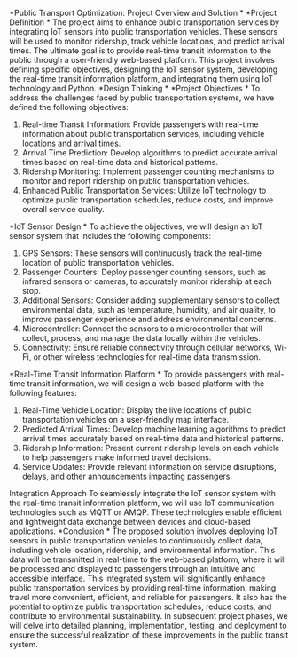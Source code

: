 *Public Transport Optimization: Project Overview and Solution *
*Project Definition *
The project aims to enhance public transportation services by integrating IoT sensors into public transportation vehicles. These sensors will be used to monitor ridership, track vehicle locations, and predict arrival times. The ultimate goal is to provide real-time transit information to the public through a user-friendly web-based platform. This project involves defining specific objectives, designing the IoT sensor system, developing the real-time transit information platform, and integrating them using IoT technology and Python. 
*Design Thinking *
*Project Objectives *
To address the challenges faced by public transportation systems, we have defined the following objectives: 
1. Real-time Transit Information: Provide passengers with real-time information about public transportation services, including vehicle locations and arrival times. 
2. Arrival Time Prediction: Develop algorithms to predict accurate arrival times based on real-time data and historical patterns. 
3. Ridership Monitoring: Implement passenger counting mechanisms to monitor and report ridership on public transportation vehicles. 
4. Enhanced Public Transportation Services: Utilize IoT technology to optimize public transportation schedules, reduce costs, and improve overall service quality. 

*IoT Sensor Design *
To achieve the objectives, we will design an IoT sensor system that includes the following components: 
1. GPS Sensors: These sensors will continuously track the real-time location of public transportation vehicles. 
2. Passenger Counters: Deploy passenger counting sensors, such as infrared sensors or cameras, to accurately monitor ridership at each stop. 
3. Additional Sensors: Consider adding supplementary sensors to collect environmental data, such as temperature, humidity, and air quality, to improve passenger experience and address environmental concerns. 
4. Microcontroller: Connect the sensors to a microcontroller that will collect, process, and manage the data locally within the vehicles. 
5. Connectivity: Ensure reliable connectivity through cellular networks, Wi-Fi, or other wireless technologies for real-time data transmission. 

*Real-Time Transit Information Platform *
To provide passengers with real-time transit information, we will design a web-based platform with the following features: 
1. Real-Time Vehicle Location: Display the live locations of public transportation vehicles on a user-friendly map interface. 
2. Predicted Arrival Times: Develop machine learning algorithms to predict arrival times accurately based on real-time data and historical patterns. 
3. Ridership Information: Present current ridership levels on each vehicle to help passengers make informed travel decisions. 
4. Service Updates: Provide relevant information on service disruptions, delays, and other announcements impacting passengers. 

Integration Approach 
To seamlessly integrate the IoT sensor system with the real-time transit information platform, we will use IoT communication technologies such as MQTT or AMQP. These technologies enable efficient and lightweight data exchange between devices and cloud-based applications. 
*Conclusion *
The proposed solution involves deploying IoT sensors in public transportation vehicles to continuously collect data, including vehicle location, ridership, and environmental information. This data will be transmitted in real-time to the web-based platform, where it will be processed and displayed to passengers through an intuitive and accessible interface. 
This integrated system will significantly enhance public transportation services by providing real-time information, making travel more convenient, efficient, and reliable for passengers. It also has the potential to optimize public transportation schedules, reduce costs, and contribute to environmental sustainability. 
In subsequent project phases, we will delve into detailed planning, implementation, testing, and deployment to ensure the successful realization of these improvements in the public transit system.
